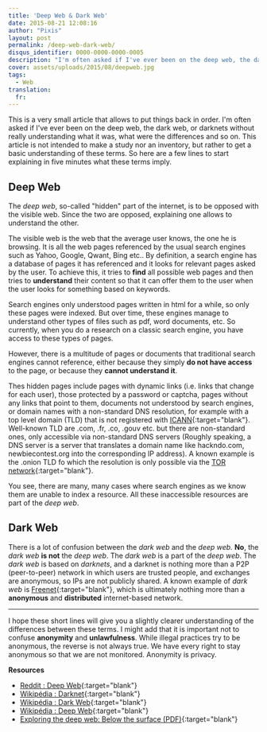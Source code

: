 ```yaml
---
title: 'Deep Web & Dark Web'
date: 2015-08-21 12:08:16
author: "Pixis"
layout: post
permalink: /deep-web-dark-web/
disqus_identifier: 0000-0000-0000-0005
description: "I'm often asked if I've ever been on the deep web, the dark web, or darknets without really understanding what it was, what were the differences and so on. The purpose of this article is not to make a study nor an inventory, but rather to get a basic understanding of these terms."
cover: assets/uploads/2015/08/deepweb.jpg
tags:
  - Web
translation:
  fr: 
---
```


This is a very small article that allows to put things back in order. I'm often asked if I've ever been on the deep web, the dark web, or darknets without really understanding what it was, what were the differences and so on. This article is not intended to make a study nor an inventory, but rather to get a basic understanding of these terms. So here are a few lines to start explaining in five minutes what these terms imply.

<!--more-->

## Deep Web

The _deep web_, so-called "hidden" part of the internet, is to be opposed with the visible web. Since the two are opposed, explaining one allows to understand the other.

The visible web is the web that the average user knows, the one he is browsing. It is all the web pages referenced by the usual search engines such as Yahoo, Google, Qwant, Bing etc.. By definition, a search engine has a database of pages it has referenced and it looks for relevant pages asked by the user. To achieve this, it tries to **find** all possible web pages and then tries to **understand** their content so that it can offer them to the user when the user looks for something based on keywords.

Search engines only understood pages written in html for a while, so only these pages were indexed. But over time, these engines manage to understand other types of files such as pdf, word documents, etc. So currently, when you do a research on a classic search engine, you have access to these types of pages.

However, there is a multitude of pages or documents that traditional search engines cannot reference, either because they simply **do not have access** to the page, or because they **cannot understand it**.

Thes hidden pages include pages with dynamic links (i.e. links that change for each user), those protected by a password or captcha, pages without any links that point to them, documents not understood by search engines, or domain names with a non-standard DNS resolution, for example with a top level domain (TLD) that is not registered with [ICANN](https://www.icann.org/fr){:target="blank"}. Well-known TLD are .com, .fr, .co, .gouv etc. but there are non-standard ones, only accessible via non-standard DNS servers (Roughly speaking, a DNS server is a server that translates a domain name like hackndo.com, newbiecontest.org into the corresponding IP address). A known example is the .onion TLD fo which the resolution is only possible via the [TOR network](https://www.torproject.org/){:target="blank"}.

You see, there are many, many cases where search engines as we know them are unable to index a resource. All these inaccessible resources are part of the _deep web_.

## Dark Web

There is a lot of confusion between the _dark web_ and the _deep web._ **No**, the _dark web_ **is not** the _deep web_. The _dark web_ is a part of the _deep web_. The _dark web_ is based on _darknets_, and a darknet is nothing more than a P2P (peer-to-peer) network in which users are trusted people, and exchanges are anonymous, so IPs are not publicly shared. A known example of _dark web_ is [Freenet](https://freenetproject.org/){:target="blank"}, which is ultimately nothing more than a **anonymous** and **distributed** internet-based network.

* * *

I hope these short lines will give you a slightly clearer understanding of the differences between these terms. I might add that it is important not to confuse **anonymity** and **unlawfulness**. While illegal practices try to be anonymous, the reverse is not always true. We have every right to stay anonymous so that we are not monitored. Anonymity is privacy.

**Resources**

  * [Reddit : Deep Web](https://www.reddit.com/r/deepweb/){:target="blank"}
  * [Wikipédia : Darknet](https://ee.wikipedia.org/wiki/Darknet){:target="blank"}
  * [Wikipédia : Dark Web](https://en.wikipedia.org/wiki/Dark_web){:target="blank"}
  * [Wikipédia : Deep Web](https://en.wikipedia.org/wiki/Deep_web){:target="blank"}
  * [Exploring the deep web: Below the surface (PDF)](https://www.trendmicro.com/cloud-content/us/pdfs/security-intelligence/white-papers/wp_below_the_surface.pdf){:target="blank"}

  